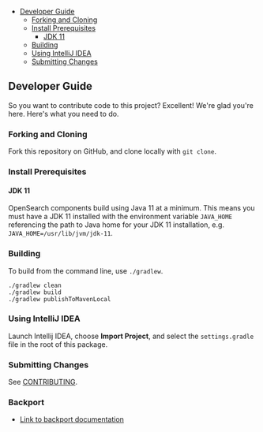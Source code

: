 - [Developer Guide](#developer-guide)
  - [Forking and Cloning](#forking-and-cloning)
  - [Install Prerequisites](#install-prerequisites)
    - [JDK 11](#jdk-11)
  - [Building](#building)
  - [Using IntelliJ IDEA](#using-intellij-idea)
  - [Submitting Changes](#submitting-changes)

## Developer Guide

So you want to contribute code to this project? Excellent! We're glad you're here. Here's what you need to do.

### Forking and Cloning

Fork this repository on GitHub, and clone locally with `git clone`.

### Install Prerequisites

#### JDK 11

OpenSearch components build using Java 11 at a minimum. This means you must have a JDK 11 installed with the environment variable `JAVA_HOME` referencing the path to Java home for your JDK 11 installation, e.g. `JAVA_HOME=/usr/lib/jvm/jdk-11`.

### Building

To build from the command line, use `./gradlew`.

```
./gradlew clean
./gradlew build
./gradlew publishToMavenLocal
```

### Using IntelliJ IDEA

Launch Intellij IDEA, choose **Import Project**, and select the `settings.gradle` file in the root of this package. 

### Submitting Changes

See [CONTRIBUTING](CONTRIBUTING.md).

### Backport

- [Link to backport documentation](https://github.com/opensearch-project/opensearch-plugins/blob/main/BACKPORT.md)
